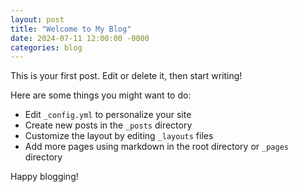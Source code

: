 ```yaml
---
layout: post
title: "Welcome to My Blog"
date: 2024-07-11 12:00:00 -0000
categories: blog
---
```


This is your first post. Edit or delete it, then start writing!

Here are some things you might want to do:

- Edit `_config.yml` to personalize your site
- Create new posts in the `_posts` directory
- Customize the layout by editing `_layouts` files
- Add more pages using markdown in the root directory or `_pages` directory

Happy blogging!
